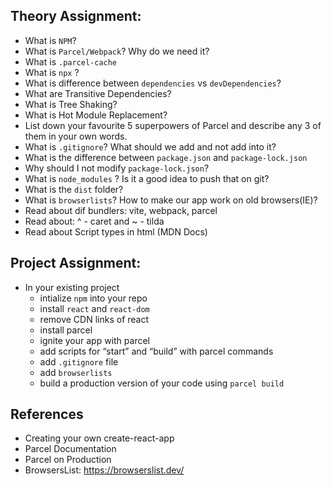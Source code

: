 ## Theory Assignment:
- What is `NPM`?
- What is `Parcel/Webpack`? Why do we need it?
- What is `.parcel-cache`
- What is `npx` ?
- What is difference between `dependencies` vs `devDependencies`?
- What are Transitive Dependencies?
- What is Tree Shaking?
- What is Hot Module Replacement?
- List down your favourite 5 superpowers of Parcel and describe any 3 of them in your own words.
- What is `.gitignore`? What should we add and not add into it?
- What is the difference between `package.json` and `package-lock.json`
- Why should I not modify `package-lock.json`?
- What is `node_modules` ? Is it a good idea to push that on git?
- What is the `dist` folder?
- What is `browserlists`? How to make our app work on old browsers(IE)?
- Read about dif bundlers: vite, webpack, parcel
- Read about: ^ - caret and ~ - tilda
- Read about Script types in html (MDN Docs)
## Project Assignment:
- In your existing project
    - intialize `npm` into your repo
    - install `react` and `react-dom`
    - remove CDN links of react
    - install parcel
    - ignite your app with parcel
    - add scripts for “start” and “build” with parcel commands
    - add `.gitignore` file
    - add `browserlists`
    - build a production version of your code using `parcel build`
## References
- Creating your own create-react-app
- Parcel Documentation
- Parcel on Production
- BrowsersList: https://browserslist.dev/